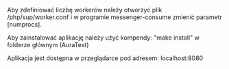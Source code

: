 Aby zdefiniować liczbę workerów należy otworzyć plik /php/sup/worker.conf i w programie messenger-consume zmienić parametr [numprocs].

Aby zainstalować aplikację należy użyć kompendy: "make install" w folderze głównym (AuraTest)

Aplikacja jest dostępna w przeglądarce pod adresem: localhost:8080

